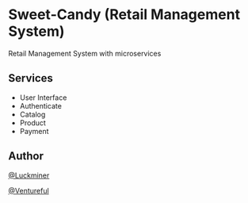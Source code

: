 # Sweet-Candy (Retail Management System)

Retail Management System with microservices

## Services

- User Interface
- Authenticate
- Catalog
- Product
- Payment

## Author

[@Luckminer](https://github.com/luckminer)

[@Ventureful](https://github.com/ventureful)
